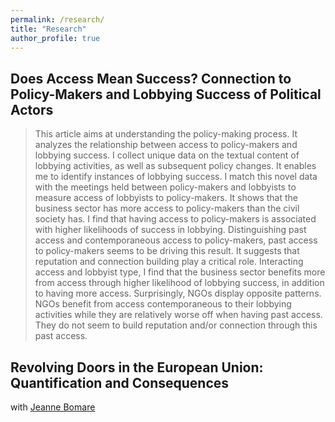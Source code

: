 ```yaml
---
permalink: /research/
title: "Research"
author_profile: true
---
```


## Does Access Mean Success? Connection to Policy-Makers and Lobbying Success of Political Actors

> This article aims at understanding the policy-making process. It analyzes the relationship between access to policy-makers and lobbying success. I collect unique data on the textual content of lobbying activities, as well as subsequent policy changes. It enables me to identify instances of lobbying success. I match this novel data with the meetings held between policy-makers and lobbyists to measure access of lobbyists to policy-makers. It shows that the business sector has more access to policy-makers than the civil society has. I find that having access to policy-makers is associated with higher likelihoods of success in lobbying. Distinguishing past access and contemporaneous access to policy-makers, past access to policy-makers seems to be driving this result. It suggests that reputation and connection building play a critical role. Interacting access and lobbyist type, I find that the business sector benefits more from access through higher likelihood of lobbying success, in addition to having more access. Surprisingly, NGOs display opposite patterns. NGOs benefit from access contemporaneous to their lobbying activities while they are relatively worse off when having past access. They do not seem to build reputation and/or connection through this past access.

## Revolving Doors in the European Union: Quantification and Consequences
with [Jeanne Bomare](https://github.com/academicpages/academicpages.github.io/commits/master)
